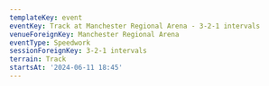 ```yaml
---
templateKey: event
eventKey: Track at Manchester Regional Arena - 3-2-1 intervals
venueForeignKey: Manchester Regional Arena
eventType: Speedwork
sessionForeignKey: 3-2-1 intervals
terrain: Track
startsAt: '2024-06-11 18:45'
---
```

